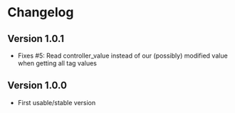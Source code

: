 # Changelog

## Version 1.0.1
 - Fixes #5: Read controller_value instead of our (possibly) modified value when getting all tag values

## Version 1.0.0
 - First usable/stable version